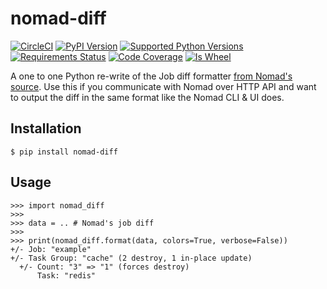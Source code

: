 # nomad-diff

[![CircleCI](https://circleci.com/gh/strigo/nomad-diff/tree/master.svg?style=svg)](https://circleci.com/gh/strigo/nomad-diff/tree/master)
[![PyPI Version](http://img.shields.io/pypi/v/nomad-diff.svg)](http://img.shields.io/pypi/v/nomad-diff.svg)
[![Supported Python Versions](https://img.shields.io/pypi/pyversions/nomad-diff.svg)](https://img.shields.io/pypi/pyversions/nomad-diff.svg)
[![Requirements Status](https://requires.io/github/strigo/nomad-diff/requirements.svg?branch=master)](https://requires.io/github/strigo/nomad-diff/requirements/?branch=master)
[![Code Coverage](https://codecov.io/github/strigo/nomad-diff/coverage.svg?branch=master)](https://codecov.io/github/strigo/nomad-diff?branch=master)
[![Is Wheel](https://img.shields.io/pypi/wheel/nomad-diff.svg?style=flat)](https://pypi.python.org/pypi/nomad-diff)

A one to one Python re-write of the Job diff formatter [from Nomad's source](https://github.com/hashicorp/nomad/blob/v0.12.3/command/job_plan.go#L371).
Use this if you communicate with Nomad over HTTP API and want to output the diff in the same format like the Nomad CLI & UI does.

## Installation

```
$ pip install nomad-diff
```

## Usage

```
>>> import nomad_diff
>>>
>>> data = .. # Nomad's job diff
>>>
>>> print(nomad_diff.format(data, colors=True, verbose=False))
+/- Job: "example"
+/- Task Group: "cache" (2 destroy, 1 in-place update)
  +/- Count: "3" => "1" (forces destroy)
      Task: "redis"
```
